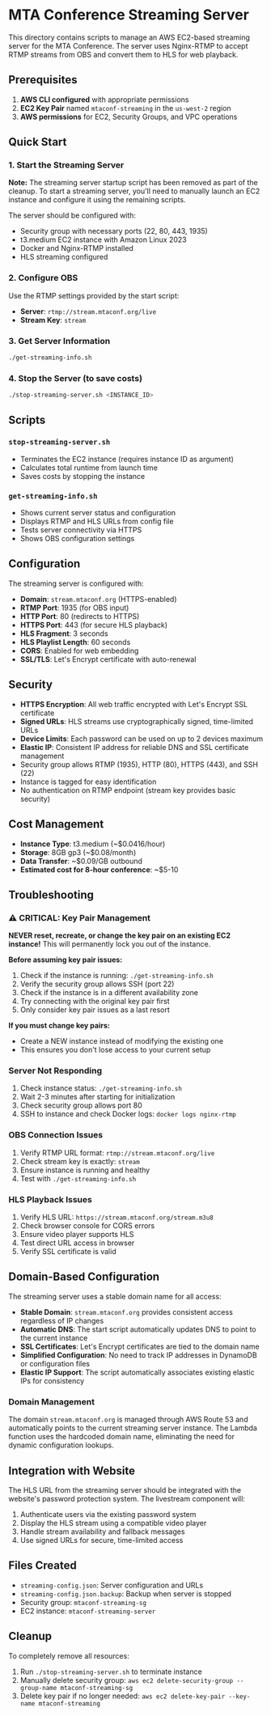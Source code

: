 # MTA Conference Streaming Server

This directory contains scripts to manage an AWS EC2-based streaming server for the MTA Conference. The server uses Nginx-RTMP to accept RTMP streams from OBS and convert them to HLS for web playback.

## Prerequisites

1. **AWS CLI configured** with appropriate permissions
2. **EC2 Key Pair** named `mtaconf-streaming` in the `us-west-2` region
3. **AWS permissions** for EC2, Security Groups, and VPC operations

## Quick Start

### 1. Start the Streaming Server

**Note:** The streaming server startup script has been removed as part of the cleanup. To start a streaming server, you'll need to manually launch an EC2 instance and configure it using the remaining scripts.

The server should be configured with:
- Security group with necessary ports (22, 80, 443, 1935)
- t3.medium EC2 instance with Amazon Linux 2023
- Docker and Nginx-RTMP installed
- HLS streaming configured

### 2. Configure OBS

Use the RTMP settings provided by the start script:
- **Server**: `rtmp://stream.mtaconf.org/live`
- **Stream Key**: `stream`

### 3. Get Server Information

```bash
./get-streaming-info.sh
```

### 4. Stop the Server (to save costs)

```bash
./stop-streaming-server.sh <INSTANCE_ID>
```

## Scripts

### `stop-streaming-server.sh`
- Terminates the EC2 instance (requires instance ID as argument)
- Calculates total runtime from launch time
- Saves costs by stopping the instance

### `get-streaming-info.sh`
- Shows current server status and configuration
- Displays RTMP and HLS URLs from config file
- Tests server connectivity via HTTPS
- Shows OBS configuration settings

## Configuration

The streaming server is configured with:
- **Domain**: `stream.mtaconf.org` (HTTPS-enabled)
- **RTMP Port**: 1935 (for OBS input)
- **HTTP Port**: 80 (redirects to HTTPS)
- **HTTPS Port**: 443 (for secure HLS playback)
- **HLS Fragment**: 3 seconds
- **HLS Playlist Length**: 60 seconds
- **CORS**: Enabled for web embedding
- **SSL/TLS**: Let's Encrypt certificate with auto-renewal

## Security

- **HTTPS Encryption**: All web traffic encrypted with Let's Encrypt SSL certificate
- **Signed URLs**: HLS streams use cryptographically signed, time-limited URLs
- **Device Limits**: Each password can be used on up to 2 devices maximum
- **Elastic IP**: Consistent IP address for reliable DNS and SSL certificate management
- Security group allows RTMP (1935), HTTP (80), HTTPS (443), and SSH (22)
- Instance is tagged for easy identification
- No authentication on RTMP endpoint (stream key provides basic security)

## Cost Management

- **Instance Type**: t3.medium (~$0.0416/hour)
- **Storage**: 8GB gp3 (~$0.08/month)
- **Data Transfer**: ~$0.09/GB outbound
- **Estimated cost for 8-hour conference**: ~$5-10

## Troubleshooting

### ⚠️ CRITICAL: Key Pair Management
**NEVER reset, recreate, or change the key pair on an existing EC2 instance!** This will permanently lock you out of the instance.

**Before assuming key pair issues:**
1. Check if the instance is running: `./get-streaming-info.sh`
2. Verify the security group allows SSH (port 22)
3. Check if the instance is in a different availability zone
4. Try connecting with the original key pair first
5. Only consider key pair issues as a last resort

**If you must change key pairs:**
- Create a NEW instance instead of modifying the existing one
- This ensures you don't lose access to your current setup

### Server Not Responding
1. Check instance status: `./get-streaming-info.sh`
2. Wait 2-3 minutes after starting for initialization
3. Check security group allows port 80
4. SSH to instance and check Docker logs: `docker logs nginx-rtmp`

### OBS Connection Issues
1. Verify RTMP URL format: `rtmp://stream.mtaconf.org/live`
2. Check stream key is exactly: `stream`
3. Ensure instance is running and healthy
4. Test with `./get-streaming-info.sh`

### HLS Playback Issues
1. Verify HLS URL: `https://stream.mtaconf.org/stream.m3u8`
2. Check browser console for CORS errors
3. Ensure video player supports HLS
4. Test direct URL access in browser
5. Verify SSL certificate is valid

## Domain-Based Configuration

The streaming server uses a stable domain name for all access:

- **Stable Domain**: `stream.mtaconf.org` provides consistent access regardless of IP changes
- **Automatic DNS**: The start script automatically updates DNS to point to the current instance
- **SSL Certificates**: Let's Encrypt certificates are tied to the domain name
- **Simplified Configuration**: No need to track IP addresses in DynamoDB or configuration files
- **Elastic IP Support**: The script automatically associates existing elastic IPs for consistency

### Domain Management

The domain `stream.mtaconf.org` is managed through AWS Route 53 and automatically points to the current streaming server instance. The Lambda function uses the hardcoded domain name, eliminating the need for dynamic configuration lookups.

## Integration with Website

The HLS URL from the streaming server should be integrated with the website's password protection system. The livestream component will:

1. Authenticate users via the existing password system
2. Display the HLS stream using a compatible video player
3. Handle stream availability and fallback messages
4. Use signed URLs for secure, time-limited access

## Files Created

- `streaming-config.json`: Server configuration and URLs
- `streaming-config.json.backup`: Backup when server is stopped
- Security group: `mtaconf-streaming-sg`
- EC2 instance: `mtaconf-streaming-server`

## Cleanup

To completely remove all resources:
1. Run `./stop-streaming-server.sh` to terminate instance
2. Manually delete security group: `aws ec2 delete-security-group --group-name mtaconf-streaming-sg`
3. Delete key pair if no longer needed: `aws ec2 delete-key-pair --key-name mtaconf-streaming`
